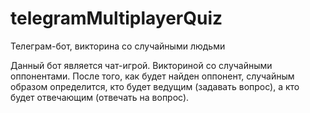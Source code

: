 # telegramMultiplayerQuiz
Телеграм-бот, викторина со случайными людьми

Данный бот является чат-игрой. Викториной со случайными оппонентами.
После того, как будет найден оппонент, случайным образом определится, кто будет ведущим (задавать вопрос), а кто будет отвечающим (отвечать на вопрос).

